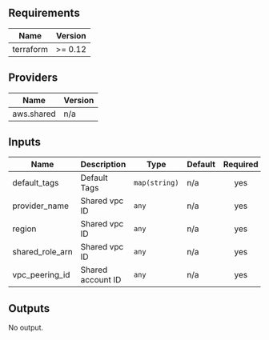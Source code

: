 ## Requirements

| Name | Version |
|------|---------|
| terraform | >= 0.12 |

## Providers

| Name | Version |
|------|---------|
| aws.shared | n/a |

## Inputs

| Name | Description | Type | Default | Required |
|------|-------------|------|---------|:--------:|
| default\_tags | Default Tags | `map(string)` | n/a | yes |
| provider\_name | Shared vpc ID | `any` | n/a | yes |
| region | Shared vpc ID | `any` | n/a | yes |
| shared\_role\_arn | Shared vpc ID | `any` | n/a | yes |
| vpc\_peering\_id | Shared account ID | `any` | n/a | yes |

## Outputs

No output.

